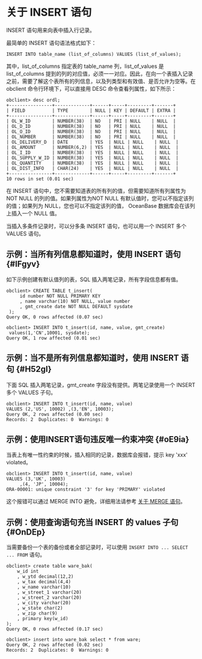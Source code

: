 关于 INSERT 语句 
=================================



INSERT 语句用来向表中插入行记录。

最简单的 INSERT 语句语法格式如下：

    INSERT INTO table_name (list_of_columns) VALUES (list_of_values);



其中，list_of_columns 指定表的 table_name 列，list_of_values 是 list_of_columns 提到的列的对应值，必须一一对应。因此，在向一个表插入记录之前，需要了解这个表所有的列信息，以及列类型和有效值、是否允许为空等。在 obclient 命令行环境下，可以直接用 DESC 命令查看列属性，如下所示：

    obclient> desc ordl;
    +----------------+-------------+------+-----+---------+-------+
    | FIELD          | TYPE        | NULL | KEY | DEFAULT | EXTRA |
    +----------------+-------------+------+-----+---------+-------+
    | OL_W_ID        | NUMBER(38)  | NO   | PRI | NULL    | NULL  |
    | OL_D_ID        | NUMBER(38)  | NO   | PRI | NULL    | NULL  |
    | OL_O_ID        | NUMBER(38)  | NO   | PRI | NULL    | NULL  |
    | OL_NUMBER      | NUMBER(38)  | NO   | PRI | NULL    | NULL  |
    | OL_DELIVERY_D  | DATE        | YES  | NULL | NULL    | NULL  |
    | OL_AMOUNT      | NUMBER(6,2) | YES  | NULL | NULL    | NULL  |
    | OL_I_ID        | NUMBER(38)  | YES  | NULL | NULL    | NULL  |
    | OL_SUPPLY_W_ID | NUMBER(38)  | YES  | NULL | NULL    | NULL  |
    | OL_QUANTITY    | NUMBER(38)  | YES  | NULL | NULL    | NULL  |
    | OL_DIST_INFO   | CHAR(24)    | YES  | NULL | NULL    | NULL  |
    +----------------+-------------+------+-----+---------+-------+
    10 rows in set (0.01 sec)



在 INSERT 语句中，您不需要知道表的所有列的值，但需要知道所有列属性为 NOT NULL 的列的值。如果列属性为NOT NULL 有默认值时，您可以不指定该列的值；如果列为 NULL，您也可以不指定该列的值， OceanBase 数据库会在该列上插入一个 NULL 值。

当插入多条件记录时，可以分多条 INSERT 语句，也可以用一个 INSERT 多个 VALUES 语句。

示例：当所有列信息都知道时，使用 INSERT 语句 {#lFgyv}
-----------------------------------

如下示例创建有默认值列的表，SQL 插入两笔记录，所有字段信息都有值。

    obclient> CREATE TABLE t_insert(
         id number NOT NULL PRIMARY KEY
         , name varchar(10) NOT NULL, value number
         , gmt_create date NOT NULL DEFAULT sysdate
     );
    Query OK, 0 rows affected (0.07 sec)
    
    obclient> INSERT INTO t_insert(id, name, value, gmt_create)
     values(1,'CN',10001, sysdate);
    Query OK, 1 row affected (0.01 sec)



示例：当不是所有列信息都知道时，使用 INSERT 语句 {#H52gI}
-------------------------------------

下面 SQL 插入两笔记录，gmt_create 字段没有提供。两笔记录使用一个 INSERT 多个 VALUES 子句。

    obclient> INSERT INTO t_insert(id, name, value) 
    VALUES (2,'US', 10002) ,(3,'EN', 10003);
    Query OK, 2 rows affected (0.00 sec)
    Records: 2  Duplicates: 0  Warnings: 0



示例：使用INSERT语句违反唯一约束冲突 {#oE9ia}
------------------------------

当表上有唯一性约束的时候，插入相同的记录，数据库会报错，提示 key 'xxx' violated。

    obclient> INSERT INTO t_insert(id, name, value) 
    VALUES (3,'UK', 10003)
         ,(4, 'JP', 10004);
    ORA-00001: unique constraint '3' for key 'PRIMARY' violated



这个报错可以通过 MERGE INTO 避免，详细用法请参考 [关于 MERGE 语句]()。

示例：使用查询语句充当 INSERT 的 values 子句 {#OnDEp}
---------------------------------------

当需要备份一个表的备份或者全部记录时，可以使用 `INSERT INTO ... SELECT ... FROM` 语句。

    obclient> create table ware_bak(
        w_id int
        , w_ytd decimal(12,2)
        , w_tax decimal(4,4)
        , w_name varchar(10)
        , w_street_1 varchar(20)
        , w_street_2 varchar(20)
        , w_city varchar(20)
        , w_state char(2)
        , w_zip char(9)
        , primary key(w_id)
    );
    Query OK, 0 rows affected (0.17 sec)
    
    obclient> insert into ware_bak select * from ware;
    Query OK, 2 rows affected (0.02 sec)
    Records: 2  Duplicates: 0  Warnings: 0


